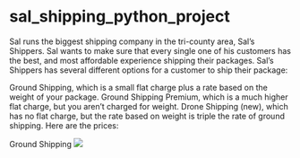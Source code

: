 # sal_shipping_python_project
Sal runs the biggest shipping company in the tri-county area, Sal’s Shippers. Sal wants to make sure that every single one of his customers has the best, and most affordable experience shipping their packages.
Sal’s Shippers has several different options for a customer to ship their package:

Ground Shipping, which is a small flat charge plus a rate based on the weight of your package.
Ground Shipping Premium, which is a much higher flat charge, but you aren’t charged for weight.
Drone Shipping (new), which has no flat charge, but the rate based on weight is triple the rate of ground shipping.
Here are the prices:

Ground Shipping
<img src = "https://awesomescreenshot.s3.amazonaws.com/image/5829538/55982458-e2cee5b5d3126f5a74a69aef41a17236.png?X-Amz-Algorithm=AWS4-HMAC-SHA256&X-Amz-Credential=AKIAJSCJQ2NM3XLFPVKA%2F20250815%2Fus-east-1%2Fs3%2Faws4_request&X-Amz-Date=20250815T141212Z&X-Amz-Expires=28800&X-Amz-SignedHeaders=host&X-Amz-Signature=2dbdd8f0b2162ae10905159cc2216db44ae25d6c5e2bfd5a5d040e224b1752a0">
